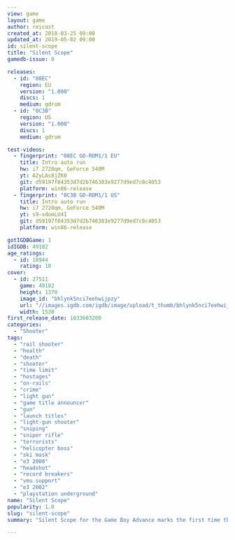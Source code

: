 ```yaml
---
view: game
layout: game
author: reicast
created_at: 2018-03-25 09:00
updated_at: 2019-05-02 09:00
id: silent-scope
title: "Silent Scope"
gamedb-issue: 0

releases:
  - id: "08EC"
    region: EU
    version: "1.000"
    discs: 1
    medium: gdrom
  - id: "0C3B"
    region: US
    version: "1.000"
    discs: 1
    medium: gdrom

test-videos:
  - fingerprint: "08EC GD-ROM1/1 EU"
    title: Intro auto run
    hw: i7 2720qm, GeForce 540M
    yt: A2yLAs8jZK0
    git: d59197f84353d7d2b746383e9277d9ed7c8c4053
    platform: win86-release
  - fingerprint: "0C3B GD-ROM1/1 US"
    title: Intro auto run
    hw: i7 2720qm, GeForce 540M
    yt: s9-xdomLU4I
    git: d59197f84353d7d2b746383e9277d9ed7c8c4053
    platform: win86-release

gotIGDBGame: 1
idIGDB: 49182
age_ratings:
  - id: 18944
    rating: 10
cover:
  - id: 27511
    game: 49182
    height: 1370
    image_id: "bhlynk5nci7eehwijpzy"
    url: "//images.igdb.com/igdb/image/upload/t_thumb/bhlynk5nci7eehwijpzy.jpg"
    width: 1530
first_release_date: 1033603200
categories:
  - "Shooter"
tags:
  - "rail shooter"
  - "health"
  - "death"
  - "shooter"
  - "time limit"
  - "hostages"
  - "on-rails"
  - "crime"
  - "light gun"
  - "game title announcer"
  - "gun"
  - "launch titles"
  - "light-gun shooter"
  - "sniping"
  - "sniper rifle"
  - "terrorists"
  - "helicopter boss"
  - "ski mask"
  - "e3 2000"
  - "headshot"
  - "record breakers"
  - "vmu support"
  - "e3 2002"
  - "playstation underground"
name: "Silent Scope"
popularity: 1.0
slug: "silent-scope"
summary: "Silent Scope for the Game Boy Advance marks the first time the popular arcade shooter has appeared on any hand-held console since its 1999 arcade debut. With an easy learning curve, the game features exclusive Game Boy Advance content, as well as additional Training and Challenge modes. Up to four players can play in Multiplayer mode."

---
```

